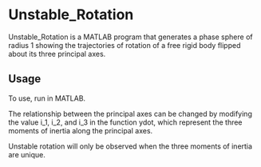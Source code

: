 # Unstable_Rotation

Unstable_Rotation is a MATLAB program that generates a phase sphere of radius 1 showing the trajectories of rotation of a free rigid body flipped about its three principal axes.

## Usage

To use, run in MATLAB.

The relationship between the principal axes can be changed by modifying the value i_1, i_2, and i_3 in the function ydot, which represent the three moments of inertia along the principal axes.

Unstable rotation will only be observed when the three moments of inertia are unique.
